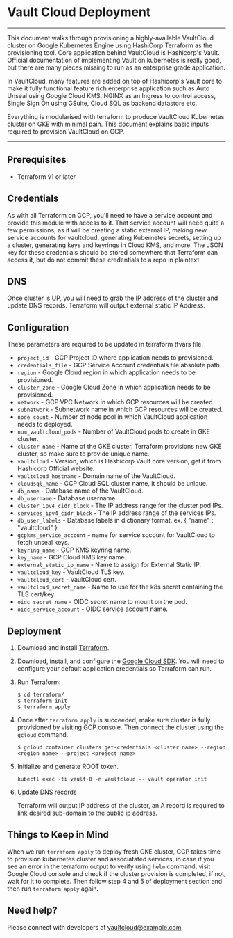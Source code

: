 # Vault Cloud Deployment


----

This document walks through provisioning a highly-available VaultCloud cluster on Google Kubernetes Engine using HashiCorp Terraform as the provisioning tool. Core application behind VaultCloud is Hashicorp's Vault. Official documentation of implementing Vault on kubernetes is really good, but there are many pieces missing to run as an enterprise grade application. 

In VaultCloud, many features are added on top of Hashicorp's Vault core to make it fully functional feature rich enterprise application such as Auto Unseal using Google Cloud KMS, NGINX as an Ingress to control access, Single Sign On using GSuite, Cloud SQL as backend datastore etc.

Everything is modularised with terraform to produce VaultCloud Kubernetes cluster on GKE with minimal pain. This document explains basic inputs required to provision VaultCloud on GCP.

----

## Prerequisites

* Terraform v1 or later

## Credentials

As with all Terraform on GCP, you'll need to have a service account and provide this module with access to it. That service account will need quite a few permissions, as it will be creating a static external IP, making new service accounts for vaultcloud, generating Kubernetes secrets, setting up a cluster, generating keys and keyrings in Cloud KMS, and more. The JSON key for these credentials should be stored somewhere that Terraform can access it, but do not commit these credentials to a repo in plaintext.

## DNS

Once cluster is UP, you will need to grab the IP address of the cluster and update DNS records. Terraform will output external static IP Address.

## Configuration

These parameters are required to be updated in terraform tfvars file. 

- `project_id`  - GCP Project ID where application needs to provisioned.
- `credentials_file` - GCP Service Account credentials file absolute path.
- `region` - Google Cloud region in which application needs to be provisioned.
- `cluster_zone` - Google Cloud Zone in which application needs to be provisioned.
- `network` - GCP VPC Network in which GCP resources will be created.
- `subnetwork` - Subnetwork name in which GCP resources will be created.
- `node_count` - Number of node pool in which VaultCloud application needs to deployed.
- `num_vaultcloud_pods` - Number of VaultCloud pods to create in GKE cluster.
- `cluster_name` - Name of the GKE cluster. Terraform provisions new GKE cluster, so make sure to provide unique name.
- `vaultcloud` - Version, which is Hashicorp Vault core version, get it from Hashicorp Official website.
- `vaultcloud_hostname` - Domain name of the VaultCloud.
- `cloudsql_name` - GCP Cloud SQL cluster name, it should be unique.
- `db_name` - Database name of the VaultCloud.
- `db_username` - Database username.
- `cluster_ipv4_cidr_block` - The IP address range for the cluster pod IPs.
- `services_ipv4_cidr_block` - The IP address range of the services IPs.
- `db_user_labels` - Database labels in dictionary format. ex. { "name" : "vaultcloud" } 
- `gcpkms_service_account` - name for service sccount for VaultCloud to fetch unseal keys.
- `keyring_name` - GCP KMS keyring name.
- `key_name` - GCP Cloud KMS key name.
- `external_static_ip_name` - Name to assign for External Static IP.
- `vaultcloud_key` - VaultCloud TLS key.
- `vaultcloud_cert` -  VaultCloud cert.
- `vaultcloud_secret_name` - Name to use for the k8s secret containing the TLS cert/key.
- `oidc_secret_name` - OIDC secret name to mount on the pod.
- `oidc_service_account` - OIDC service account name.

## Deployment

1. Download and install [Terraform](https://www.terraform.io/).

2. Download, install, and configure the [Google Cloud SDK](https://cloud.google.com/sdk/docs/quickstart). You will need
   to configure your default application credentials so Terraform can run. 

3. Run Terraform:

    ```text
    $ cd terraform/
    $ terraform init
    $ terraform apply
    ```

4. Once after `terraform apply` is succeeded, make sure cluster is fully provisioned by visiting GCP console. Then connect the cluster using the `gcloud` command. 
   
   ```
   $ gcloud container clusters get-credentials <cluster name> --region <region name> --project <project name>
   ```

5. Initialize and generate ROOT token.
   
   ```
   kubectl exec -ti vault-0 -n vaultcloud -- vault operator init 
   ```
6. Update DNS records
   
   Terraform will output IP address of the cluster, an A record is required to link desired sub-domain to the public ip address.

## Things to Keep in Mind
When we run `terraform apply` to deploy fresh GKE cluster, GCP takes time to provision kubernetes cluster and associatated services, in case if you see an error in the terraform output to verify using `helm` command, visit Google Cloud console and check if the cluster provision is completed, if not, wait for it to complete. Then follow step 4 and 5 of deployment section and then run `terraform apply` again.

## Need help? 

Please connect with developers at vaultcloud@example.com
